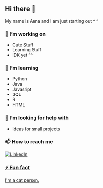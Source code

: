 ## Hi there 👋

My name is Anna and I am just starting out ^ ^ 


### 🔭 I’m working on

- Cute Stuff
- Learning Stuff
- IDK yet ^^

### 🌱 I’m learning

- Python
- Java
- Javasript 
- SQL
- R
- HTML

### 🤔 I’m looking for help with

- Ideas for small projects

### 📫 How to reach me

<div display="flex">
  <a href="www.linkedin.com/in/anna-plavyuk-674448223">
    <img src="https://img.shields.io/badge/linkedin-%230077B5.svg?style=for-the-badge&logo=linkedin&logoColor=white" alt="LinkedIn"/>

</div>

### ⚡ Fun fact

I'm a cat person.

